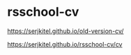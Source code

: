 # rsschool-cv
https://serjkitel.github.io/old-version-cv/

https://serjkitel.github.io/rsschool-cv/cv
